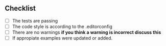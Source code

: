 ## Checklist
<!--
  Put an `x` in the boxes that apply. You can also fill these out after
  creating the PR. If you're unsure about any of them, just ask.
-->

- [ ] The tests are passing
- [ ] The code style is according to the .editorconfig  
- [ ] There are no warnings **if you think a warning is incorrect discuss this**
- [ ] If appropiate examples were updated or added.
